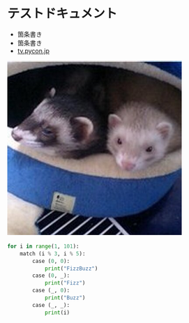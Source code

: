 # テストドキュメント

* 箇条書き
* 箇条書き
* [tv.pycon.jp](https://tv.pycon.jp/)

![takanory](images/takanory.jpg)

```python
for i in range(1, 101):
    match (i % 3, i % 5):
	    case (0, 0):
		    print("FizzBuzz")
	    case (0, _):
		    print("Fizz")
	    case (_, 0):
		    print("Buzz")
	    case (_, _):
		    print(i)
```
